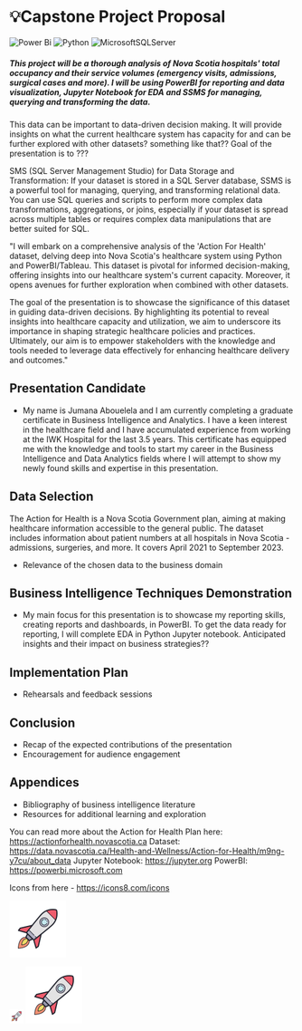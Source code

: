 # 💡Capstone Project Proposal

![Power Bi](https://img.shields.io/badge/power_bi-F2C811?style=for-the-badge&logo=powerbi&logoColor=black)
![Python](https://img.shields.io/badge/python-3670A0?style=for-the-badge&logo=python&logoColor=ffdd54)
![MicrosoftSQLServer](https://img.shields.io/badge/Microsoft%20SQL%20Server-CC2927?style=for-the-badge&logo=microsoft%20sql%20server&logoColor=white)

##### This project will be a thorough analysis of Nova Scotia hospitals' total occupancy and their service volumes (emergency visits, admissions, surgical cases and more). I will be using PowerBI for reporting and data visualization, Jupyter Notebook for EDA and SSMS for managing, querying and transforming the data.

This data can be important to data-driven decision making. It will provide insights on what the current healthcare system has capacity for and can be further explored with other datasets? something like that?? Goal of the presentation is to ???

SMS (SQL Server Management Studio) for Data Storage and Transformation: If your dataset is stored in a SQL Server database, SSMS is a powerful tool for managing, querying, and transforming relational data. You can use SQL queries and scripts to perform more complex data transformations, aggregations, or joins, especially if your dataset is spread across multiple tables or requires complex data manipulations that are better suited for SQL.



"I will embark on a comprehensive analysis of the 'Action For Health' dataset, delving deep into Nova Scotia's healthcare system using Python and PowerBI/Tableau. This dataset is pivotal for informed decision-making, offering insights into our healthcare system's current capacity. Moreover, it opens avenues for further exploration when combined with other datasets.

The goal of the presentation is to showcase the significance of this dataset in guiding data-driven decisions. By highlighting its potential to reveal insights into healthcare capacity and utilization, we aim to underscore its importance in shaping strategic healthcare policies and practices. Ultimately, our aim is to empower stakeholders with the knowledge and tools needed to leverage data effectively for enhancing healthcare delivery and outcomes."


## Presentation Candidate
- My name is Jumana Abouelela and I am currently completing a graduate certificate in Business Intelligence and Analytics. I have a keen interest in the healthcare field and I have accumulated experience from working at the IWK Hospital for the last 3.5 years. This certificate has equipped me with the knowledge and tools to start my career in the Business Intelligence and Data Analytics fields where I will attempt to show my newly found skills and expertise in this presentation.


## Data Selection
The Action for Health is a Nova Scotia Government plan, aiming at making healthcare information accessible to the general public. The dataset includes information about patient numbers at all hospitals in Nova Scotia - admissions, surgeries, and more. It covers April 2021 to September 2023. 

- Relevance of the chosen data to the business domain

## Business Intelligence Techniques Demonstration
- My main focus for this presentation is to showcase my reporting skills, creating reports and dashboards, in PowerBI. To get the data ready for reporting, I will complete EDA in Python Jupyter notebook. Anticipated insights and their impact on business strategies??

## Implementation Plan
- Rehearsals and feedback sessions

## Conclusion
- Recap of the expected contributions of the presentation
- Encouragement for audience engagement

## Appendices
- Bibliography of business intelligence literature
- Resources for additional learning and exploration

You can read more about the Action for Health Plan here: https://actionforhealth.novascotia.ca
Dataset: https://data.novascotia.ca/Health-and-Wellness/Action-for-Health/m9ng-y7cu/about_data
Jupyter Notebook: https://jupyter.org
PowerBI: https://powerbi.microsoft.com

Icons from here - https://icons8.com/icons

![My Rocket](https://github.com/abjumana/AppliedDS/blob/main/icons8-rocket-100.png)

<img src="https://github.com/abjumana/AppliedDS/blob/main/icons8-rocket-100.png" alt="Sized Rocket" width="25px" height="25px">

<img src="https://github.com/abjumana/AppliedDS/blob/main/icons8-rocket-100.png" alt="alt_text" width="desired_width" height="desired_height">
